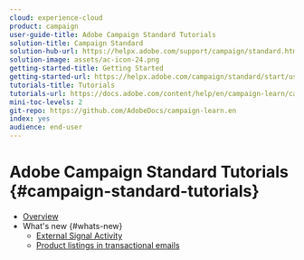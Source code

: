 ```yaml
---
cloud: experience-cloud
product: campaign
user-guide-title: Adobe Campaign Standard Tutorials
solution-title: Campaign Standard
solution-hub-url: https://helpx.adobe.com/support/campaign/standard.html
solution-image: assets/ac-icon-24.png
getting-started-title: Getting Started
getting-started-url: https://helpx.adobe.com/campaign/standard/start/user-guide.html
tutorials-title: Tutorials
tutorials-url: https://docs.adobe.com/content/help/en/campaign-learn/campaign-standard-tutorials/overview.html)
mini-toc-levels: 2
git-repo: https://github.com/AdobeDocs/campaign-learn.en
index: yes
audience: end-user
---
```


# Adobe Campaign Standard Tutorials {#campaign-standard-tutorials}

+ [Overview](/help/acs/overview.md)
+ What's new {#whats-new}
  + [External Signal Activity](/help/acs/managing-processes-and-data/external-signal-activity.md)
  + [Product listings in transactional emails](/help/acs/designing-content/product-listings-in-transactional-email.md)
<!-- temp
+ Getting started {#getting-started}
  + [Configure a list](/help/acs/getting-started/configure-a-list.md)
  + [Managing campaigns](/help/acs/getting-started/managing-campaigns.md)
  + [Creating a profile](/help/acs/profiles-and-audiences/creating-a-profile.md)
  + [Creating a test profile](/help/acs/profiles-and-audiences/test-profiles.md)
  + [Create an email](/help/acs/communication-channels/email/create-email-from-homepage.md)
  + [Sending a test, preparing and sending an email](/help/acs/communication-channels/email/sending-test-preparing-sending-email.md)]
  + [Importing profiles with a workflow](/help/acs/managing-processes-and-data/importing-profiles.md)
  + [User access management](/help/acs/administrating/access-management.md)
+ Profiles and audiences {#profiles-and-audiences}  
  + [Creating a profile](/help/acs/profiles-and-audiences/creating-a-profile.md)
  + [Creating a test profile](/help/acs/profiles-and-audiences/test-profiles.md)
  + [Importing profiles with a workflow](/help/acs/managing-processes-and-data/importing-profiles.md)
  + [Managing subscriptions](/help/acs/managing-processes-and-data/services-and-subscriptions.md)
+ Communication channels {#communication-channels}
  + Email {#email}
    + [Create an email](/help/acs/communication-channels/email/create-email-from-homepage.md)
    + [Sending a test, preparing and sending an email](/help/acs/communication-channels/email/sending-test-preparing-sending-email.md)]
    + [Creating Multi-lingual Email and SMS Deliveries](/help/acs/communication-channels/create-multilingual-deliveries.md)
  + Mobile {#mobile}
    + [SMS](/help/acs/communication-channels/mobile/sms-delivery.md)
    + [In-App Messages](/help/acs/communication-channels/mobile/in-app-message.md)
    + [Creating Multi-lingual Email and SMS Deliveries](/help/acs/communication-channels/create-multilingual-deliveries.md)
    + [Multi-lingual Push](/help/acs/communication-channels/mobile/create-multilingual-push.md)
  + [Direct mail](/help/acs/communication-channels/direct-mail/directmail.md)
  + Transactional messaging {#transactional-messaging} 
    + [Product listings in transactional emails](/help/acs/designing-content/product-listings-in-transactional-email.md)
  + Landing pages {#landing-pages}
    + [Create and edit a landing page](/help/acs/communication-channels/landing-pages/landing-page-create-and-edit.md)
    + [Test and publish a landing page](/help/acs/communication-channels/landing-pages/landing-page-test-and-publish.md)
    + [Configure landing page templates](/help/acs/communication-channels/landing-pages/landing-page-configure-templates.md)
+ Designing and personalizing content {#designing-content}
  + EMail Designer{#email-designer}
    + [Getting started](/help/acs/designing-content/email-designer/email-designer-getting-started.md)
    + [Content templates](/help/acs/designing-content/email-designer/email-content-templates.md)
    + [Configure the mobile view](/help/acs/designing-content/email-designer/configure-the-mobile-view.md)
    + [Preview your email](/help/acs/designing-content/email-designer/preview-your-email.md)
    + [Working with existing content](/help/acs/designing-content/email-designer/working-with-existing-content.md)
    + [Integrations with the Creative Cloud](/help/acs/designing-content/email-designer/integrations-with-the-adobe-creative-cloud.md)
  + [Product listings in transactional emails](/help/acs/designing-content/product-listings-in-transactional-email.md)
+ Managing processes and data {#managing-processes-and-data}
  + [Create a workflow](/help/acs/managing-processes-and-data/create-workflow.md)
  + [Importing profiles with a workflow](/help/acs/managing-processes-and-data/importing-profiles.md)
  + Custom Resources {#custom-resources-processes}
    + [Custom Resources Overview](/help/acs/managing-processes-and-data/custom-resources/custom-resources-overview.md)
  + [External Signal Activity](/help/acs/managing-processes-and-data/external-signal-activity.md))
+ Reporting {#reporting}
  + [Creating a Dynamic Report](/help/acs/reporting/creating-a-dynamic-report.md)
+ Developing {#developing}
  + Custom Resources {#custom-resources-develop}
    + [Introduction](/help/acs/managing-processes-and-data/custom-resources/custom-resources-overview.md)
+ Administrating {#administrating}
  + [Access management](/help/acs/administrating/access-management.md)
  + Control Panel {#control-panel}
    + [Control Panel Overview](/help/acs/administrating/control-panel/control-panel-overview.md)
    + [Managing SFTP Servers](/help/acs/administrating/control-panel/cp-managing-sftp-servers.md)
    + [Trouble Shooting](/help/acs/administrating/control-panel/cp-trouble-shooting.md)
+ GDPR {#gdpr}
  + [Namespaces for GDPR](/help/acs/gdpr/gdpr-namespaces.md)
  + [Custom resources for GDPR](/help/acs/gdpr/gdpr-custom-resources.md)
  + [Create and track GDPR requests](/help/acs/gdpr/create-and-track-gdpr-requests.md)
  + [Execute GDPR requests](/help/acs/gdpr/gdpr-execute-requests.md)
-->